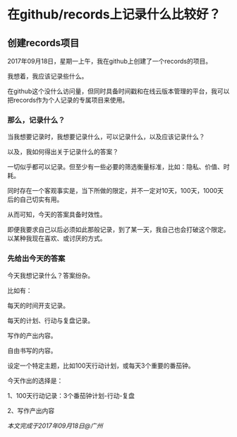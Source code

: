 # 在github/records上记录什么比较好？

## 创建records项目

2017年09月18日，星期一上午，我在github上创建了一个records的项目。

我想着，我应该记录些什么。

在github这个没什么访问量，但同时具备时间戳和在线云版本管理的平台，我可以把records作为个人记录的专属项目来使用。

### 那么，记录什么？

当我想要记录时，我想要记录什么，可以记录什么，以及应该记录什么？

以及，我如何得出关于记录什么的答案？

一切似乎都可以记录。但至少有一些必要的筛选衡量标准，比如：隐私、价值、时耗。

同时存在一个客观事实是，当下所做的限定，并不一定对10天，100天，1000天后的自己切实有用。

从而可知，今天的答案具备时效性。

即便我要求自己以后必须如此那般记录，到了某一天，我自己也会打破这个限定。以某种我现在喜欢、或讨厌的方式。

### 先给出今天的答案

今天我想记录什么？答案纷杂。

比如有：

每天的时间开支记录。

每天的计划、行动与复盘记录。

写作的产出内容。

自由书写的内容。

设定一个特定主题，比如100天行动计划，或每天3个重要的番茄钟。

今天作出的选择是：

1、100天行动记录：3个番茄钟计划-行动-复盘

2、写作产出内容

_本文完成于2017年09月18日@广州_